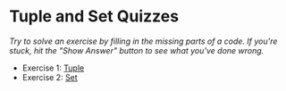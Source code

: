 # Tuple and Set Quizzes
_Try to solve an exercise by filling in the missing parts of a code. If you're stuck, hit the "Show Answer" button to see what you've done wrong._
- Exercise 1: [Tuple](https://www.w3schools.com/python/exercise.asp?filename=exercise_tuples1)
- Exercise 2: [Set](https://www.w3schools.com/python/exercise.asp?filename=exercise_sets1)